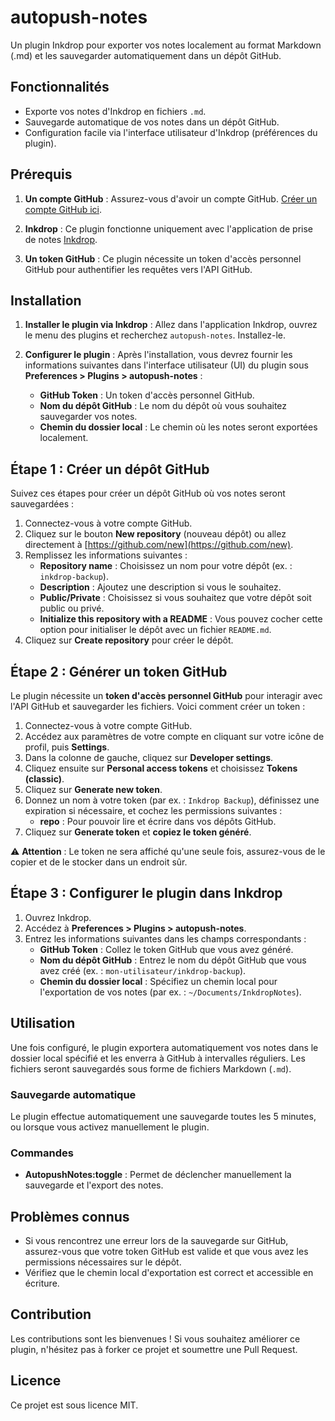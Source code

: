 # autopush-notes

Un plugin Inkdrop pour exporter vos notes localement au format Markdown (.md) et les sauvegarder automatiquement dans un dépôt GitHub.

## Fonctionnalités

- Exporte vos notes d'Inkdrop en fichiers `.md`.
- Sauvegarde automatique de vos notes dans un dépôt GitHub.
- Configuration facile via l'interface utilisateur d'Inkdrop (préférences du plugin).

## Prérequis

1. **Un compte GitHub** : Assurez-vous d'avoir un compte GitHub. [Créer un compte GitHub ici](https://github.com/signup).

2. **Inkdrop** : Ce plugin fonctionne uniquement avec l'application de prise de notes [Inkdrop](https://www.inkdrop.app).

3. **Un token GitHub** : Ce plugin nécessite un token d'accès personnel GitHub pour authentifier les requêtes vers l'API GitHub.

## Installation

1. **Installer le plugin via Inkdrop** :
   Allez dans l'application Inkdrop, ouvrez le menu des plugins et recherchez `autopush-notes`. Installez-le.

2. **Configurer le plugin** :
   Après l'installation, vous devrez fournir les informations suivantes dans l'interface utilisateur (UI) du plugin sous **Preferences > Plugins > autopush-notes** :
   
   - **GitHub Token** : Un token d'accès personnel GitHub.
   - **Nom du dépôt GitHub** : Le nom du dépôt où vous souhaitez sauvegarder vos notes.
   - **Chemin du dossier local** : Le chemin où les notes seront exportées localement.

## Étape 1 : Créer un dépôt GitHub

Suivez ces étapes pour créer un dépôt GitHub où vos notes seront sauvegardées :

1. Connectez-vous à votre compte GitHub.
2. Cliquez sur le bouton **New repository** (nouveau dépôt) ou allez directement à [https://github.com/new](https://github.com/new).
3. Remplissez les informations suivantes :
   - **Repository name** : Choisissez un nom pour votre dépôt (ex. : `inkdrop-backup`).
   - **Description** : Ajoutez une description si vous le souhaitez.
   - **Public/Private** : Choisissez si vous souhaitez que votre dépôt soit public ou privé.
   - **Initialize this repository with a README** : Vous pouvez cocher cette option pour initialiser le dépôt avec un fichier `README.md`.
4. Cliquez sur **Create repository** pour créer le dépôt.

## Étape 2 : Générer un token GitHub

Le plugin nécessite un **token d'accès personnel GitHub** pour interagir avec l'API GitHub et sauvegarder les fichiers. Voici comment créer un token :

1. Connectez-vous à votre compte GitHub.
2. Accédez aux paramètres de votre compte en cliquant sur votre icône de profil, puis **Settings**.
3. Dans la colonne de gauche, cliquez sur **Developer settings**.
4. Cliquez ensuite sur **Personal access tokens** et choisissez **Tokens (classic)**.
5. Cliquez sur **Generate new token**.
6. Donnez un nom à votre token (par ex. : `Inkdrop Backup`), définissez une expiration si nécessaire, et cochez les permissions suivantes :
   - **repo** : Pour pouvoir lire et écrire dans vos dépôts GitHub.
7. Cliquez sur **Generate token** et **copiez le token généré**.

⚠️ **Attention** : Le token ne sera affiché qu'une seule fois, assurez-vous de le copier et de le stocker dans un endroit sûr.

## Étape 3 : Configurer le plugin dans Inkdrop

1. Ouvrez Inkdrop.
2. Accédez à **Preferences > Plugins > autopush-notes**.
3. Entrez les informations suivantes dans les champs correspondants :
   - **GitHub Token** : Collez le token GitHub que vous avez généré.
   - **Nom du dépôt GitHub** : Entrez le nom du dépôt GitHub que vous avez créé (ex. : `mon-utilisateur/inkdrop-backup`).
   - **Chemin du dossier local** : Spécifiez un chemin local pour l'exportation de vos notes (par ex. : `~/Documents/InkdropNotes`).

## Utilisation

Une fois configuré, le plugin exportera automatiquement vos notes dans le dossier local spécifié et les enverra à GitHub à intervalles réguliers. Les fichiers seront sauvegardés sous forme de fichiers Markdown (`.md`).

### Sauvegarde automatique

Le plugin effectue automatiquement une sauvegarde toutes les 5 minutes, ou lorsque vous activez manuellement le plugin.

### Commandes

- **AutopushNotes:toggle** : Permet de déclencher manuellement la sauvegarde et l'export des notes.

## Problèmes connus

- Si vous rencontrez une erreur lors de la sauvegarde sur GitHub, assurez-vous que votre token GitHub est valide et que vous avez les permissions nécessaires sur le dépôt.
- Vérifiez que le chemin local d'exportation est correct et accessible en écriture.

## Contribution

Les contributions sont les bienvenues ! Si vous souhaitez améliorer ce plugin, n'hésitez pas à forker ce projet et soumettre une Pull Request.

## Licence

Ce projet est sous licence MIT.
